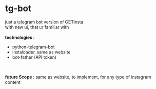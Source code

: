 # tg-bot
just a telegram bot version of GETinsta <BR>
with new ui, that ur familiar with <BR>
<br>
<b>technologies : </b> <BR>
* python-telegram-bot  <BR>
* instaloader, same as website <BR>
* bot-father (API token) <BR>
<br>
<br>
<b>future Scope :</b> same as website, to implement, for any type of instagram content <BR>
